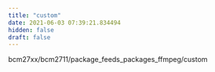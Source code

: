 ```yaml
---
title: "custom"
date: 2021-06-03 07:39:21.834494
hidden: false
draft: false
---
```


bcm27xx/bcm2711/package_feeds_packages_ffmpeg/custom

